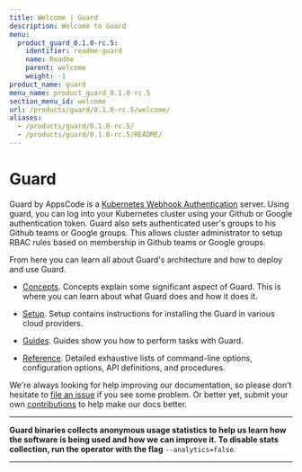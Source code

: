 ```yaml
---
title: Welcome | Guard
description: Welcome to Guard
menu:
  product_guard_0.1.0-rc.5:
    identifier: readme-guard
    name: Readme
    parent: welcome
    weight: -1
product_name: guard
menu_name: product_guard_0.1.0-rc.5
section_menu_id: welcome
url: /products/guard/0.1.0-rc.5/welcome/
aliases:
  - /products/guard/0.1.0-rc.5/
  - /products/guard/0.1.0-rc.5/README/
---
```


# Guard

Guard by AppsCode is a [Kubernetes Webhook Authentication](https://kubernetes.io/docs/admin/authentication/#webhook-token-authentication) server. Using guard, you can log into your Kubernetes cluster using your Github or Google authentication token. Guard also sets authenticated user's groups to his Github teams or Google groups. This allows cluster administrator to setup RBAC rules based on membership in Github teams or Google groups.

From here you can learn all about Guard's architecture and how to deploy and use Guard.

- [Concepts](/products/guard/0.1.0-rc.5/concepts/). Concepts explain some significant aspect of Guard. This is where you can learn about what Guard does and how it does it.

- [Setup](/products/guard/0.1.0-rc.5/setup/). Setup contains instructions for installing
  the Guard in various cloud providers.

- [Guides](/products/guard/0.1.0-rc.5/guides/). Guides show you how to perform tasks with Guard.

- [Reference](/products/guard/0.1.0-rc.5/reference/). Detailed exhaustive lists of
command-line options, configuration options, API definitions, and procedures.

We're always looking for help improving our documentation, so please don't hesitate to [file an issue](https://github.com/appscode/guard/issues/new) if you see some problem. Or better yet, submit your own [contributions](/products/guard/0.1.0-rc.5/CONTRIBUTING) to help
make our docs better.

---

**Guard binaries collects anonymous usage statistics to help us learn how the software is being used and how we can improve it. To disable stats collection, run the operator with the flag** `--analytics=false`.

---
